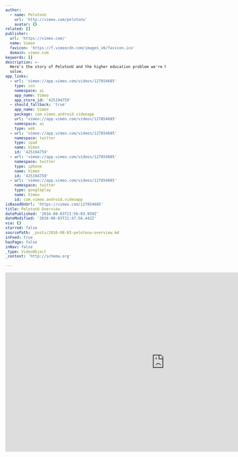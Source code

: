 ```yaml
---
author:
  - name: PelotonU
    url: 'http://vimeo.com/pelotonu'
    avatar: {}
related: []
publisher:
  url: 'https://vimeo.com/'
  name: Vimeo
  favicon: 'https://f.vimeocdn.com/images_v6/favicon.ico'
  domain: vimeo.com
keywords: []
description: >-
  Here's the story of PelotonU and the higher education problem we're helping to
  solve.
app_links:
  - url: 'vimeo://app.vimeo.com/videos/127854685'
    type: ios
    namespace: ai
    app_name: Vimeo
    app_store_id: '425194759'
  - should_fallback: 'true'
    app_name: Vimeo
    package: com.vimeo.android.videoapp
    url: 'vimeo://app.vimeo.com/videos/127854685'
    namespace: ai
    type: web
  - url: 'vimeo://app.vimeo.com/videos/127854685'
    namespace: twitter
    type: ipad
    name: Vimeo
    id: '425194759'
  - url: 'vimeo://app.vimeo.com/videos/127854685'
    namespace: twitter
    type: iphone
    name: Vimeo
    id: '425194759'
  - url: 'vimeo://app.vimeo.com/videos/127854685'
    namespace: twitter
    type: googleplay
    name: Vimeo
    id: com.vimeo.android.videoapp
isBasedOnUrl: 'https://vimeo.com/127854685'
title: PelotonU Overview
datePublished: '2016-08-03T21:56:03.959Z'
dateModified: '2016-08-03T21:47:56.442Z'
via: {}
starred: false
sourcePath: _posts/2016-08-03-pelotonu-overview.md
inFeed: true
hasPage: false
inNav: false
_type: VideoObject
_context: 'http://schema.org'

---
```

<iframe src="https://cdn.embedly.com/widgets/media.html?src=https%3A%2F%2Fplayer.vimeo.com%2Fvideo%2F127854685&amp;url=https%3A%2F%2Fvimeo.com%2F127854685&amp;image=http%3A%2F%2Fi.vimeocdn.com%2Fvideo%2F518776759_1280.jpg&amp;key=b7d04c9b404c499eba89ee7072e1c4f7&amp;type=text%2Fhtml&amp;schema=vimeo" width="1000" height="563" scrolling="no" frameborder="0" allowfullscreen="" style=""></iframe>